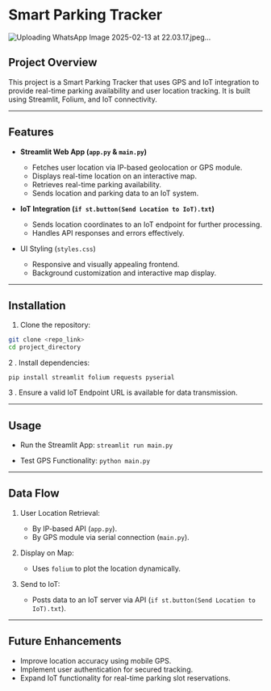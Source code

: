 # Smart Parking Tracker
![Uploading WhatsApp Image 2025-02-13 at 22.03.17.jpeg…]()


## Project Overview

This project is a Smart Parking Tracker that uses GPS and IoT integration to provide real-time parking availability and user location tracking. It is built using Streamlit, Folium, and IoT connectivity.

------------



## Features

- **Streamlit Web App (`app.py` & `main.py`)**
    - Fetches user location via IP-based geolocation or GPS module.
    - Displays real-time location on an interactive map.
    - Retrieves real-time parking availability.
    - Sends location and parking data to an IoT system.

- **IoT Integration (`if st.button(Send Location to IoT).txt`)**
    - Sends location coordinates to an IoT endpoint for further processing.
    - Handles API responses and errors effectively.

- UI Styling (`styles.css`)
   - Responsive and visually appealing frontend.
   - Background customization and interactive map display.

------------



## Installation

1. Clone the repository:

```bash
git clone <repo_link>
cd project_directory
```

2 . Install dependencies:

`pip install streamlit folium requests pyserial`

3 . Ensure a valid IoT Endpoint URL is available for data transmission.


------------


## Usage

- Run the Streamlit App:
`streamlit run main.py`

- Test GPS Functionality:
`python main.py`

------------



## Data Flow

1. User Location Retrieval:
    - By IP-based API (`app.py`).
    - By GPS module via serial connection (`main.py`).

2. Display on Map:
     - Uses `folium` to plot the location dynamically.

3. Send to IoT:
     - Posts data to an IoT server via API (`if st.button(Send Location to IoT).txt`).


------------



## Future Enhancements

- Improve location accuracy using mobile GPS.
- Implement user authentication for secured tracking.
- Expand IoT functionality for real-time parking slot reservations.
